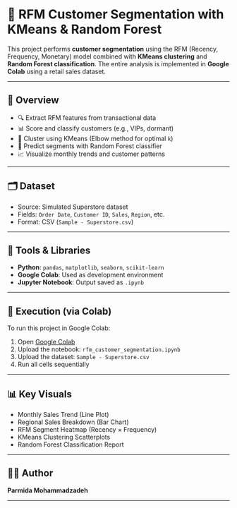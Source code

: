 # 🧠 RFM Customer Segmentation with KMeans & Random Forest

This project performs **customer segmentation** using the RFM (Recency, Frequency, Monetary) model combined with **KMeans clustering** and **Random Forest classification**. The entire analysis is implemented in **Google Colab** using a retail sales dataset.

---

## 📌 Overview

- 🔍 Extract RFM features from transactional data
- 📊 Score and classify customers (e.g., VIPs, dormant)
- 🤖 Cluster using KMeans (Elbow method for optimal `k`)
- 🧠 Predict segments with Random Forest classifier
- 📈 Visualize monthly trends and customer patterns

---

## 🗂️ Dataset

- Source: Simulated Superstore dataset
- Fields: `Order Date`, `Customer ID`, `Sales`, `Region`, etc.
- Format: CSV (`Sample - Superstore.csv`)

---

## 🔧 Tools & Libraries

- **Python**: `pandas`, `matplotlib`, `seaborn`, `scikit-learn`
- **Google Colab**: Used as development environment
- **Jupyter Notebook**: Output saved as `.ipynb`

---

## 🚀 Execution (via Colab)

To run this project in Google Colab:

1. Open [Google Colab](https://colab.research.google.com/drive/1Wl1z6Jn955pCxFmR5YrmQhQqZNC2zgU6?usp=drive_link)
2. Upload the notebook: `rfm_customer_segmentation.ipynb`
3. Upload the dataset: `Sample - Superstore.csv`
4. Run all cells sequentially

---

## 📊 Key Visuals

- Monthly Sales Trend (Line Plot)
- Regional Sales Breakdown (Bar Chart)
- RFM Segment Heatmap (Recency × Frequency)
- KMeans Clustering Scatterplots
- Random Forest Classification Report

---

## 👩‍💻 Author

**Parmida Mohammadzadeh**

---

